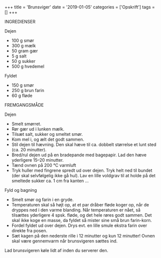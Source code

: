 +++
title = 'Brunsviger'
date = '2019-01-05'
categories = ['Opskrift']
tags = []
+++

INGREDIENSER

Dejen

- 100 g smør
- 300 g mælk
- 50 gram gær
- 5 g salt
- 50 g sukker
- 500 g hvedemel

Fyldet

- 150 g smør
- 250 g brun farin
- 60 g fløde

FREMGANGSMÅDE

Dejen

- Smelt smørret.
- Rør gær ud i lunken mælk.
- Tilsæt salt, sukker og smeltet smør.
- Kom mel i, og ælt det godt sammen.
- Stil dejen til hævning. Den skal hæve til ca. dobbelt størrelse et lunt sted (ca. 20 minutter).
- Bred/rul dejen ud på en bradepande med bagepapir. Lad den hæve yderligere 15–20 minutter.
- Tænd ovnen på 200 °C varmluft
- Tryk huller med fingrene spredt ud over dejen. Tryk helt ned til bundet (der skal selvfølgelig ikke gå hul). Lav en
  lille voldgrav til at holde på det smeltede sukker ca. 1 cm fra kanten …

Fyld og bagning

- Smelt smør og farin i en gryde.
- Temperaturen skal så højt op, at et par dråber fløde koger op, når de dryppes ned i den varme blanding. Når
  temperaturen er nået, så tilsættes yderligere 4 spsk. fløde, og det hele røres godt sammen. Det skal ikke koge en
  masse, da fyldet så mister sine små brun farin-korn.
- Fordel fyldet ud over dejen. Drys evt. en lille smule ekstra farin over direkte fra posen.
- Sæt kagen på den nederste rille i 12 minutter og kun 12 minutter! Ovnen skal være gennemvarm når brunsvigeren sættes
  ind.

Lad brunsvigeren køle lidt af inden du serverer den.
